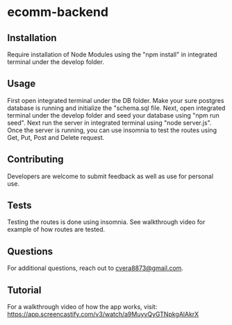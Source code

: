 # ecomm-backend

## Installation
Require installation of Node Modules using the "npm install" in integrated terminal under the develop folder.

## Usage
First open integrated terminal under the DB folder. Make your sure postgres database is running and initialize the "schema.sql file. Next, open integrated terminal under the develop folder and seed your database using "npm run seed". Next run the server in integrated terminal using "node server.js". Once the server is running, you can use insomnia to test the routes using Get, Put, Post and Delete request.

## Contributing
Developers are welcome to submit feedback as well as use for personal use.

## Tests
Testing the routes is done using insomnia. See walkthrough video for example of how routes are tested.

## Questions
For additional questions, reach out to cvera8873@gmail.com. 

## Tutorial 
For a walkthrough video of how the app works, visit: https://app.screencastify.com/v3/watch/a9MuyvQyGTNpkgAlAkrX